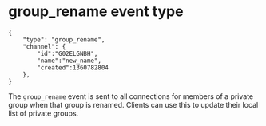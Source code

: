 # group_rename event type

	{
		"type": "group_rename",
		"channel": {
			"id":"G02ELGNBH",
			"name":"new_name",
			"created":1360782804
		},
	}

The `group_rename` event is sent to all connections for members of a private
group when that group is renamed. Clients can use this to update their local
list of private groups.
